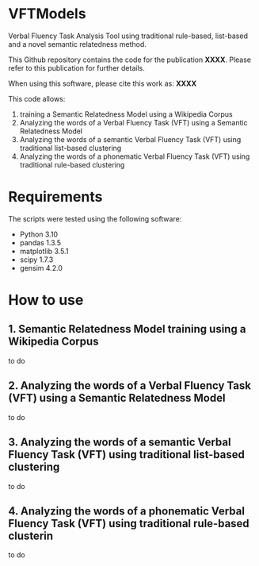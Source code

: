 # VFTModels

Verbal Fluency Task Analysis Tool using traditional rule-based, list-based and a novel semantic relatedness method.

This Github repository contains the code for the publication **XXXX**. Please refer to this publication for further details.

When using this software, please cite this work as: **XXXX**

This code allows:
1. training a Semantic Relatedness Model using a Wikipedia Corpus
2. Analyzing the words of a Verbal Fluency Task (VFT) using a Semantic Relatedness Model
3. Analyzing the words of a semantic Verbal Fluency Task (VFT) using traditional list-based clustering
4. Analyzing the words of a phonematic Verbal Fluency Task (VFT) using traditional rule-based clustering

# Requirements

The scripts were tested using the following software:

* Python 3.10
* pandas 1.3.5
* matplotlib 3.5.1
* scipy 1.7.3
* gensim 4.2.0

# How to use

## 1. Semantic Relatedness Model training using a Wikipedia Corpus

to do

## 2. Analyzing the words of a Verbal Fluency Task (VFT) using a Semantic Relatedness Model

to do

## 3. Analyzing the words of a semantic Verbal Fluency Task (VFT) using traditional list-based clustering

to do

## 4. Analyzing the words of a phonematic Verbal Fluency Task (VFT) using traditional rule-based clusterin

to do
